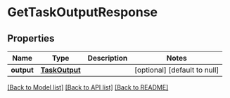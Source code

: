 # GetTaskOutputResponse

## Properties
Name | Type | Description | Notes
------------ | ------------- | ------------- | -------------
**output** | [**TaskOutput**](TaskOutput.md) |  | [optional] [default to null]

[[Back to Model list]](../README.md#documentation-for-models) [[Back to API list]](../README.md#documentation-for-api-endpoints) [[Back to README]](../README.md)


